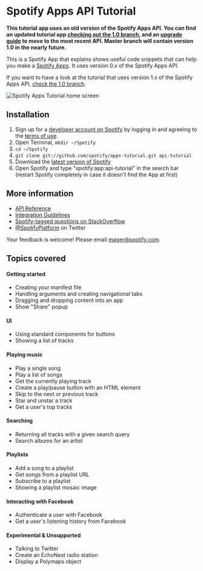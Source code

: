 # Spotify Apps API Tutorial

**This tutorial app uses an old version of the Spotify Apps API. You can find an updated tutorial app [checking out the 1.0 branch](https://github.com/spotify/apps-tutorial/tree/1.0), and an [upgrade guide](https://developer.spotify.com/technologies/apps/upgrade-guide/1.0.0) to move to the most recent API. Master branch will contain version 1.0 in the nearly future.**

This is a Spotify App that explains shows useful code snippets that can help you make a 
[Spotify Apps](https://developer.spotify.com/technologies/apps/). It uses version 0.x of 
the Spotify Apps API.

If you want to have a look at the tutorial that uses version 1.x of the Spotify Apps API, 
[check the 1.0 branch](https://github.com/spotify/apps-tutorial/tree/1.0).

![Spotify Apps Tutorial home screen](https://github.com/spotify/apps-tutorial/raw/master/img/screenshot.png)

## Installation

 1. Sign up for a [developer account on Spotify](https://developer.spotify.com/technologies/apps/#developer-account) by logging in and agreeing to the [terms of use](https://developer.spotify.com/technologies/apps/terms-of-use/).
 2. Open Terminal, `mkdir ~/Spotify`
 3. `cd ~/Spotify`
 4. `git clone git://github.com/spotify/apps-tutorial.git api-tutorial`
 6. Download the [latest version of Spotify](http://spotify.com/download)
 7. Open Spotify and type "spotify:app:api-tutorial" in the search bar (restart Spotify completely in case it doesn't find the App at first)

## More information

 * [API Reference](https://developer.spotify.com/technologies/apps/docs/)
 * [Integration Guidelines](http://developer.spotify.com/download/spotify-apps-api/guidelines/)
 * [Spotify-tagged questions on StackOverflow](http://stackoverflow.com/questions/tagged/spotify)
 * [@SpotifyPlatform](https://twitter.com/#!/SpotifyPlatform) on Twitter

Your feedback is welcome! Please email mager@spotify.com.


## Topics covered

#### Getting started

 * Creating your manifest file
 * Handling arguments and creating navigational tabs
 * Dragging and dropping content into an app
 * Show "Share" popup

#### UI

 * Using standard components for buttons
 * Showing a list of tracks

#### Playing music

 * Play a single song
 * Play a list of songs
 * Get the currently playing track
 * Create a play/pause button with an HTML element
 * Skip to the next or previous track
 * Star and unstar a track
 * Get a user's top tracks

#### Searching

 * Returning all tracks with a given search query
 * Search albums for an artist

#### Playlists

 * Add a song to a playlist
 * Get songs from a playlist URL
 * Subscribe to a playlist
 * Showing a playlist mosaic image

#### Interacting with Facebook

 * Authenticate a user with Facebook
 * Get a user's listening history from Facebook

#### Experimental & Unsupported

 * Talking to Twitter
 * Create an EchoNest radio station
 * Display a Polymaps object
